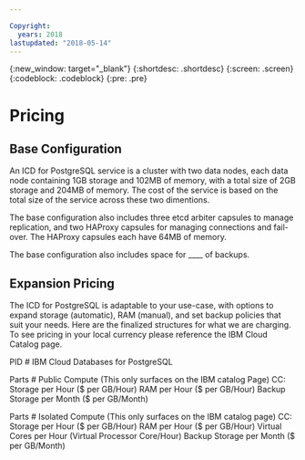```yaml
---

Copyright:
  years: 2018
lastupdated: "2018-05-14"
---
```


{:new_window: target="_blank"}
{:shortdesc: .shortdesc}
{:screen: .screen}
{:codeblock: .codeblock}
{:pre: .pre}

# Pricing

## Base Configuration
An ICD for PostgreSQL service is a cluster with two data nodes, each data node containing 1GB storage and 102MB of memory, with a total size of 2GB storage and 204MB of memory. The cost of the service is based on the total size of the service across these two dimentions.

The base configuration also includes three etcd arbiter capsules to manage replication, and two HAProxy capsules for managing connections and fail-over. The HAProxy capsules each have 64MB of memory. 

The base configuration also includes space for ____ of backups.

## Expansion Pricing
The ICD for PostgreSQL is adaptable to your use-case, with options to expand storage (automatic), RAM (manual), and set backup policies that suit your needs.
Here are the finalized structures for what we are charging. To see pricing in your local currency please reference the IBM Cloud Catalog page.

PID # IBM Cloud Databases for PostgreSQL

Parts # Public Compute (This only surfaces on the IBM catalog Page)
CC:
Storage per Hour ($ per GB/Hour)
RAM per Hour ($ per GB/Hour)
Backup Storage per Month ($ per GB/Month)

Parts # Isolated Compute (This only surfaces on the IBM catalog page)
CC:
Storage per Hour ($ per GB/Hour)
RAM per Hour ($ per GB/Hour)
Virtual Cores per Hour (Virtual Processor Core/Hour)
Backup Storage per Month ($ per GB/Month)